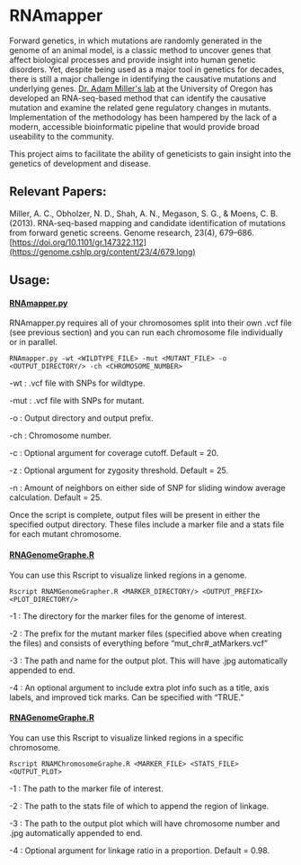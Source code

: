 # RNAmapper

Forward genetics, in which mutations are randomly generated in the genome of an animal model, is a classic method to uncover genes that affect biological processes and provide insight into human genetic disorders. Yet, despite being used as a major tool in genetics for decades, there is still a major challenge in identifying the causative mutations and underlying genes. [Dr. Adam Miller's lab](https://www.adammillerlab.com/) at the University of Oregon has developed an RNA-seq-based method that can identify the causative mutation and examine the related gene regulatory changes in mutants. Implementation of the methodology has been hampered by the lack of a modern, accessible bioinformatic pipeline that would provide broad useability to the community.

This project aims to facilitate the ability of geneticists to gain insight into the genetics of development and disease.

## Relevant Papers:

Miller, A. C., Obholzer, N. D., Shah, A. N., Megason, S. G., & Moens, C. B. (2013). RNA-seq-based mapping and candidate identification of mutations from forward genetic screens. Genome research, 23(4), 679–686. [https://doi.org/10.1101/gr.147322.112](https://genome.cshlp.org/content/23/4/679.long)

## Usage:

#### <ins>RNAmapper.py</ins>

RNAmapper.py requires all of your chromosomes split into their own .vcf file (see previous section) and you can run each chromosome file individually or in parallel.

`RNAmapper.py -wt <WILDTYPE_FILE> -mut <MUTANT_FILE> -o <OUTPUT_DIRECTORY/> -ch <CHROMOSOME_NUMBER>`

-wt : .vcf file with SNPs for wildtype.

-mut : .vcf file with SNPs for mutant.

-o : Output directory and output prefix.

-ch : Chromosome number.

-c : Optional argument for coverage cutoff. Default = 20.

-z : Optional argument for zygosity threshold. Default = 25.

-n : Amount of neighbors on either side of SNP for sliding window average calculation. Default = 25.

Once the script is complete, output files will be present in either the specified output directory. These files include a marker file and a stats file for each mutant chromosome.

#### <ins>RNAGenomeGraphe.R</ins>

You can use this Rscript to visualize linked regions in a genome.

`Rscript RNAMGenomeGrapher.R <MARKER_DIRECTORY/> <OUTPUT_PREFIX> <PLOT_DIRECTORY/>`

-1 : The directory for the marker files for the genome of interest.

-2 : The prefix for the mutant marker files (specified above when creating the files) and consists of everything before “mut_chr#_atMarkers.vcf”

-3 : The path and name for the output plot. This will have .jpg automatically appended to end.

-4 : An optional argument to include extra plot info such as a title, axis labels, and improved tick marks. Can be specified with “TRUE.”

#### <ins>RNAGenomeGraphe.R</ins>

You can use this Rscript to visualize linked regions in a specific chromosome.

`Rscript RNAMChromosomeGraphe.R <MARKER_FILE> <STATS_FILE> <OUTPUT_PLOT>`

-1 : The path to the marker file of interest.

-2 : The path to the stats file of which to append the region of linkage.

-3 : The path to the output plot which will have chromosome number and .jpg automatically appended to end.

-4 : Optional argument for linkage ratio in a proportion. Default = 0.98.
